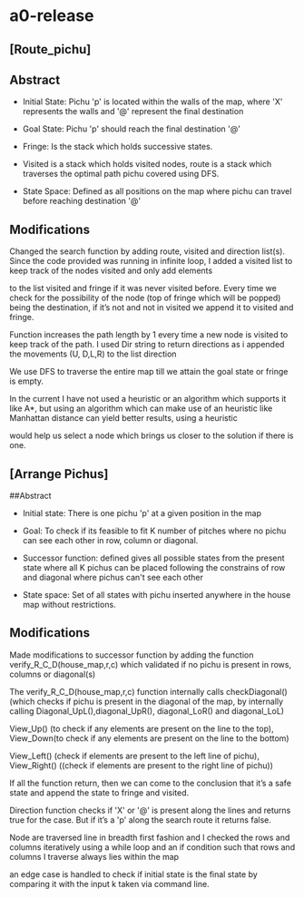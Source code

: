 # a0-release

## [Route_pichu]

## Abstract

* Initial State: Pichu 'p' is located within the walls of the map, where 'X' represents the walls and '@' represent the final destination

* Goal State: Pichu 'p' should reach the final destination '@'

* Fringe: Is the stack which holds successive states.

* Visited is a stack which holds visited nodes, route is a stack which traverses the optimal path pichu covered using DFS.


* State Space: Defined as all positions on the map where pichu can travel before reaching destination '@'

## Modifications

Changed the search function by adding route, visited and direction list(s). Since the code provided was running in infinite loop, I added a visited list to keep track of the nodes visited and only add elements 

to the list visited and fringe if it was never visited before. Every time we check for the possibility of the node (top of fringe which will be popped) being the destination, if it’s not and not in visited we append it to visited and fringe.

Function increases the path length by 1 every time a new node is visited to keep track of the path. I used Dir string to return directions as i appended the movements (U, D,L,R) to the list direction

We use DFS to traverse the entire map till we attain the goal state or fringe is empty.

In the current I have not used a heuristic or an algorithm which supports it like A*, but using an algorithm which can make use of an heuristic like Manhattan distance can yield better results, using a heuristic 

would help us select a node which brings us closer to the solution if there is one.

## [Arrange Pichus]

##Abstract

* Initial state: There is one pichu 'p' at a given position in the map

* Goal: To check if its feasible to fit K number of pitches where no pichu can see each other in row, column or diagonal.

* Successor function: defined gives all possible states from the present state where all K pichus can be placed following the constrains of row and diagonal where pichus can't see each other

* State space: Set of all states with pichu inserted anywhere in the house map without restrictions.

## Modifications

Made modifications to successor function by adding the function verify_R_C_D(house_map,r,c) which validated if no pichu is present in rows, columns or diagonal(s)

The verify_R_C_D(house_map,r,c) function internally calls checkDiagonal() (which checks if pichu is present in the diagonal of the map, by internally calling Diagonal_UpL(),diagonal_UpR(), diagonal_LoR() and diagonal_LoL)

View_Up() (to check if any elements are present on the line to the top), View_Down(to check if any elements are present on the line to the bottom)

View_Left() (check if elements are present to the left line of pichu), View_Right() ((check if elements are present to the right line of pichu))

If all the function return, then we can come to the conclusion that it’s a safe state and append the state to fringe and visited.

Direction function checks if 'X' or '@' is present along the lines and returns true for the case. But if it’s a 'p' along the search route it returns false.

Node are traversed line in breadth first fashion and I checked the rows and columns iteratively using a while loop and an if condition such that rows and columns I traverse always lies within the map

an edge case is handled to check if initial state is the final state by comparing it with the input k taken via command line.
  


